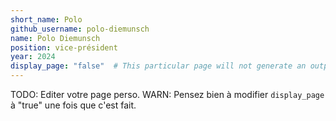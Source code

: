 ```yaml
---
short_name: Polo
github_username: polo-diemunsch
name: Polo Diemunsch
position: vice-président
year: 2024
display_page: "false"  # This particular page will not generate an output page
---
```


TODO: Editer votre page perso.
WARN: Pensez bien à modifier `display_page` à "true" une fois que c'est fait.